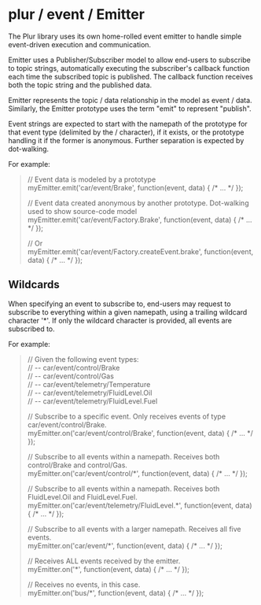 plur / event / Emitter
==================

The Plur library uses its own home-rolled event emitter to handle simple event-driven execution and communication.

Emitter uses a Publisher/Subscriber model to allow end-users to subscribe to topic strings, automatically executing the
subscriber's callback function each time the subscribed topic is published. The callback function receives both the
topic string and the published data.

Emitter represents the topic / data relationship in the model as event / data. Similarly, the Emitter prototype uses
the term "emit" to represent "publish".

Event strings are expected to start with the namepath of the prototype for that event type (delimited by the / character),
if it exists, or the prototype handling it if the former is anonymous. Further separation is expected by dot-walking.

For example:

> // Event data is modeled by a prototype  
> myEmitter.emit('car/event/Brake', function(event, data) { /* ... */ });  
>  
> // Event data created anonymous by another prototype. Dot-walking used to show source-code model  
> myEmitter.emit('car/event/Factory.Brake', function(event, data) { /* ... */ });  
>  
> // Or  
> myEmitter.emit('car/event/Factory.createEvent.brake', function(event, data) { /* ... */ });  

Wildcards
---------

When specifying an event to subscribe to, end-users may request to subscribe to everything within a given namepath,
using a trailing wildcard character '*'. If only the wildcard character is provided, all events are subscribed to.

For example:

> // Given the following event types:  
> // -- car/event/control/Brake  
> // -- car/event/control/Gas  
> // -- car/event/telemetry/Temperature  
> // -- car/event/telemetry/FluidLevel.Oil  
> // -- car/event/telemetry/FluidLevel.Fuel  
>  
> // Subscribe to a specific event. Only receives events of type car/event/control/Brake.  
> myEmitter.on('car/event/control/Brake', function(event, data) { /* ... */ });  
>  
> // Subscribe to all events within a namepath. Receives both control/Brake and control/Gas.  
> myEmitter.on('car/event/control/\*', function(event, data) { /* ... */ });  
>  
> // Subscribe to all events within a namepath. Receives both FluidLevel.Oil and FluidLevel.Fuel.  
> myEmitter.on('car/event/telemetry/FluidLevel.\*', function(event, data) { /* ... */ });  
>
> // Subscribe to all events with a larger namepath. Receives all five events.  
> myEmitter.on('car/event/\*', function(event, data) { /* ... */ });  
>  
> // Receives ALL events received by the emitter.  
> myEmitter.on('\*', function(event, data) { /* ... */ });  
>  
> // Receives no events, in this case.  
> myEmitter.on('bus/\*', function(event, data) { /* ... */ });  






